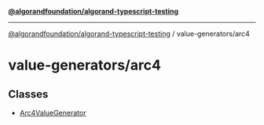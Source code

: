 [**@algorandfoundation/algorand-typescript-testing**](../../README.md)

***

[@algorandfoundation/algorand-typescript-testing](../../README.md) / value-generators/arc4

# value-generators/arc4

## Classes

- [Arc4ValueGenerator](classes/Arc4ValueGenerator.md)
